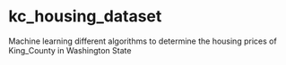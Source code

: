 # kc_housing_dataset
Machine learning different algorithms to determine the housing prices of King_County in Washington State
